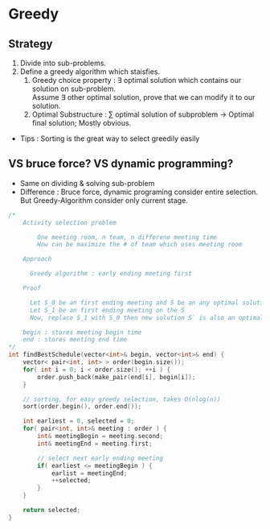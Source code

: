 # Greedy

## Strategy

1. Divide into sub-problems.
2. Define a greedy algorithm which staisfies.
    1. Greedy choice property : ∃ optimal solution which contains our solution on sub-problem.\
         Assume ∃ other optimal solution, prove that we can modify it to our solution.
    2. Optimal Substructure : ∑ optimal solution of subproblem -> Optimal final solution; Mostly obvious.

- Tips : Sorting is the great way to select greedily easily

## VS bruce force? VS dynamic programming?

- Same on dividing & solving sub-problem
- Difference : Bruce force, dynamic programing consider entire selection. But Greedy-Algorithm consider only current stage.

```cpp
/*
    Activity selection problem

        One meeting room, n team, n differene meeting time
        How can be maximize the # of team which uses meeting room

    Approach

      Greedy algorithm : early ending meeting first

    Proof

      Let S_0 be an first ending meeting and S be an any optimal solution
      Let S_1 be an first ending meeting on the S
      Now, replace S_1 with S_0 then new solution S` is also an optimal solution

    begin : stores meeting begin time
    end : stores meeting end time
*/
int findBestSchedule(vector<int>& begin, vector<int>& end) {
    vector< pair<int, int> > order(begin.size());
    for( int i = 0; i < order.size(); ++i ) {
        order.push_back(make_pair(end[i], begin[i]);
    }

    // sorting, for easy greedy selection, takes O(nlog(n))
    sort(order.begin(), order.end());

    int earliest = 0, selected = 0;
    for( pair<int, int>& meeting : order ) {
        int& meetingBegin = meeting.second;
        int& meetingEnd = meeting.first;

        // select next early ending meeting
        if( earliest <= meetingBegin ) {
            earlist = meetingEnd;
            ++selected;
        }
    }

    return selected;
}
```
